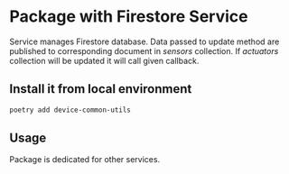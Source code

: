 # Package with Firestore Service

Service manages Firestore database. 
Data passed to update method are published to corresponding document in *sensors* collection. 
If *actuators* collection will be updated it will call given callback.

## Install it from local environment

```bash
poetry add device-common-utils
```

## Usage

Package is dedicated for other services.
